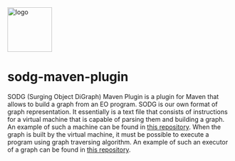<img alt="logo" src="https://www.objectionary.com/cactus.svg" height="100px" />

# sodg-maven-plugin

SODG (Surging Object DiGraph) Maven Plugin is a plugin for Maven that allows to
build a graph from an EO program.
SODG is our own format of graph representation.
It essentially is a text file that consists of instructions for a virtual
machine that is capable of parsing them and building a graph. An example
of such a machine can be found
in [this repository](https://github.com/objectionary/sodg).
When the graph is built by the virtual machine, it must be possible to execute
a program using graph traversing algorithm. An example of such an executor
of a graph can be found
in [this repository](https://github.com/objectionary/reo).
